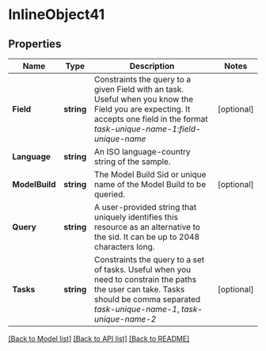 # InlineObject41

## Properties

Name | Type | Description | Notes
------------ | ------------- | ------------- | -------------
**Field** | **string** | Constraints the query to a given Field with an task. Useful when you know the Field you are expecting. It accepts one field in the format *task-unique-name-1*:*field-unique-name* | [optional] 
**Language** | **string** | An ISO language-country string of the sample. | 
**ModelBuild** | **string** | The Model Build Sid or unique name of the Model Build to be queried. | [optional] 
**Query** | **string** | A user-provided string that uniquely identifies this resource as an alternative to the sid. It can be up to 2048 characters long. | 
**Tasks** | **string** | Constraints the query to a set of tasks. Useful when you need to constrain the paths the user can take. Tasks should be comma separated *task-unique-name-1*, *task-unique-name-2* | [optional] 

[[Back to Model list]](../README.md#documentation-for-models) [[Back to API list]](../README.md#documentation-for-api-endpoints) [[Back to README]](../README.md)


